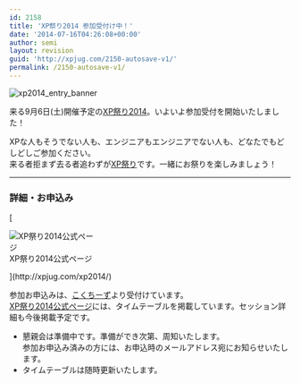 ```yaml
---
id: 2158
title: 'XP祭り2014 参加受付け中！'
date: '2014-07-16T04:26:08+00:00'
author: semi
layout: revision
guid: 'http://xpjug.com/2150-autosave-v1/'
permalink: /2150-autosave-v1/
---
```


![xp2014_entry_banner](http://xpjug.com/wp-content/uploads/2014/07/xp2014_entry_banner.jpg)

来る9月6日(土)開催予定の[XP祭り2014](http://xpjug.com/xp2014/)。いよいよ参加受付を開始いたしました！

XPな人もそうでない人も、エンジニアもエンジニアでない人も、どなたでもどしどしご参加ください。  
来る者拒まず去る者追わずが[XP祭り](http://xpjug.com/xpfestival/)です。一緒にお祭りを楽しみましょう！

---

### 詳細・お申込み

[<div class="wp-caption alignright" id="attachment_2125" style="width: 160px">![XP祭り2014公式ページ](http://xpjug.com/wp-content/uploads/2014/06/db5a4b8418397ded37a151f35985d630.png)XP祭り2014公式ページ

</div>](http://xpjug.com/xp2014/)

参加お申込みは、[こくちーず](http://kokucheese.com/event/index/195245/)より受付けています。  
[XP祭り2014公式ページ](http://xpjug.com/xp2014/)には、タイムテーブルを掲載しています。セッション詳細も今後掲載予定です。

- 懇親会は準備中です。準備ができ次第、周知いたします。  
    参加お申込み済みの方には、お申込時のメールアドレス宛にお知らせいたします。
- タイムテーブルは随時更新いたします。